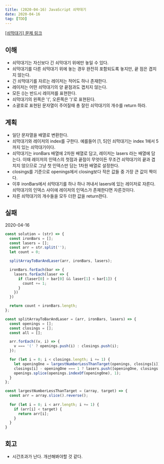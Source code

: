 ```yaml
---
title: (2020-04-16) JavaScript 쇠막대기
date: 2020-04-16
tag: [TDD]
---
```


[[쇠막대기] 문제 링크](https://programmers.co.kr/learn/courses/30/lessons/42585)

## 이해

- 쇠막대기는 자신보다 긴 쇠막대기 위에만 놓일 수 있다.
- 쇠막대기를 다른 쇠막대기 위에 놓는 경우 완전히 포함되도록 놓지만, 끝 점은 겹치지 않는다.
- 긴 쇠막대기를 자르는 레이저는 적어도 하나 존재한다.
- 레이저는 어떤 쇠막대기의 양 끝점과도 겹치지 않는다.
- 모든 ()는 반드시 레이저를 표현한다.
- 쇠막대기의 왼쪽은 '(', 오른쪽은 ')'로 표현된다.
- 소괄호로 표현된 문자열이 주어질때 총 잘린 쇠막대기의 개수를 return 하라.

## 계획

- 일단 문자열을 배열로 변환한다.
- 쇠막대기와 레이저의 index를 구한다. 예를들어 [1, 5]인 쇠막대기는 index 1에서 5까지 있는 쇠막대기이다.
- 쇠막대기는 ironBars 배열에 2차원 배열로 담고, 레이저는 lasers 라는 배열에 담는다. 이때 레이저의 인덱스의 첫점과 끝점이 무엇이든 무조건 쇠막대기의 끝과 겹치지 않으므로 그냥 첫 인덱스만 담는 1차원 배열로 설정한다.
- closings를 기준으로 openings에서 closing보다 작은 값들 중 가장 큰 값이 짝이다.
- 이후 ironBars에서 쇠막대기를 하나 하나 꺼내서 lasers에 있는 레이저로 자른다. 쇠막대기의 인덱스 사이에 레이저의 인덱스가 존재한다면 자른것이다.
- 자른 쇠막대기의 개수들을 모두 더한 값을 return한다.

## 실패

2020-04-16

```javascript
const solution = (str) => {
  const ironBars = [];
  const lasers = [];
  const arr = str.split('');
  let count = 0;

  splitArrayToBarAndLaser(arr, ironBars, lasers);

  ironBars.forEach(bar => {
    lasers.forEach(laser => {
      if (laser[0] > bar[0] && laser[1] < bar[1]) {
        count += 1;
      }
    })
  })

  return count + ironBars.length;
};

const splitArrayToBarAndLaser = (arr, ironBars, lasers) => {
  const openings = [];
  const closings = [];
  const all = [];

  arr.forEach((v, i) => {
    v === '(' ? openings.push(i) : closings.push(i);
  });

  for (let i = 0; i < closings.length; i += 1) {
    let openingOne = largestNumberLessThanTarget(openings, closings[i]);
    closings[i] - openingOne === 1 ? lasers.push([openingOne, closings[i]]) : ironBars.push([openingOne, closings[i]]);
    openings.splice(openings.indexOf(openingOne), 1);
  }
};

const largestNumberLessThanTarget = (array, target) => {
  const arr = array.slice().reverse();
  
  for (let i = 0; i < arr.length; i += 1) {
    if (arr[i] < target) {
      return arr[i];
    }
  }
}
```

## 회고

- 시간초과가 난다. 개선해봐야할 것 같다.
